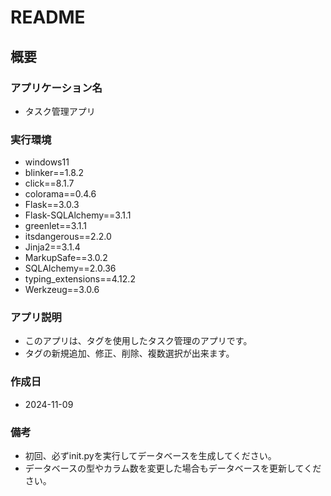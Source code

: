 # README

## 概要
### アプリケーション名
- タスク管理アプリ

### 実行環境
- windows11
- blinker==1.8.2
- click==8.1.7
- colorama==0.4.6
- Flask==3.0.3
- Flask-SQLAlchemy==3.1.1
- greenlet==3.1.1
- itsdangerous==2.2.0
- Jinja2==3.1.4
- MarkupSafe==3.0.2
- SQLAlchemy==2.0.36
- typing_extensions==4.12.2
- Werkzeug==3.0.6

### アプリ説明
- このアプリは、タグを使用したタスク管理のアプリです。
- タグの新規追加、修正、削除、複数選択が出来ます。

### 作成日
- 2024-11-09

### 備考
- 初回、必ずinit.pyを実行してデータベースを生成してください。
- データベースの型やカラム数を変更した場合もデータベースを更新してください。
